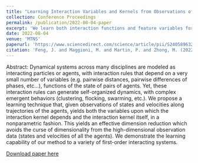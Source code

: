 ```yaml
---
title: "Learning Interaction Variables and Kernels from Observations of Agent-Based Systems"
collection: Conference Proceedings
permalink: /publication/2022-08-04-paper
excerpt: 'We learn both interaction functions and feature variables for self organized dynamics.'
date: 2022-08-04
venue: 'MTNS'
paperurl: 'https://www.sciencedirect.com/science/article/pii/S2405896322026799'
citation: 'Feng, J. and Maggioni, M. and Martin, P. and Zhong, M. (2022). &quot;Learning Interaction Variables and Kernels from Observations of Agent-Based Systems.&quot; <i>IFAC-PapersOnLine</i>, 25th International Symposium on Mathematical Theory of Networks and Systems (MTNS 2022), 55 (30), 162 - 167, 2022.'
---
```

Abstract: Dynamical systems across many disciplines are modeled as interacting particles or agents, with interaction rules that depend on a very small number of variables (e.g. pairwise distances, pairwise differences of phases, etc...), functions of the state of pairs of agents. Yet, these interaction rules can generate self-organized dynamics, with complex emergent behaviors (clustering, flocking, swarming, etc.). We propose a learning technique that, given observations of states and velocities along trajectories of the agents, yields both the variables upon which the interaction kernel depends and the interaction kernel itself, in a nonparametric fashion. This yields an effective dimension reduction which avoids the curse of dimensionality from the high-dimensional observation data (states and velocities of all the agents). We demonstrate the learning capability of our method to a variety of first-order interacting systems.

[Download paper here](https://www.sciencedirect.com/science/article/pii/S2405896322026799)
